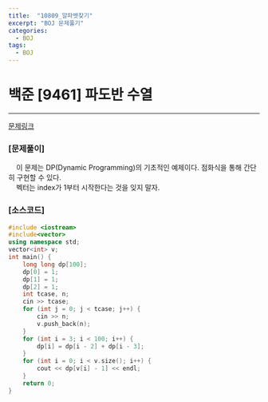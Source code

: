 ```yaml
---
title:  "10809_알파벳찾기"
excerpt: "BOJ 문제풀기"
categories:
  - BOJ
tags:
  - BOJ
---
```

# 백준 [9461] 파도반 수열
***
[문제링크](https://www.acmicpc.net/problem/9461)
### [문제풀이]
 &nbsp;&nbsp;&nbsp;&nbsp;이 문제는 DP(Dynamic Programming)의 기초적인 예제이다. 점화식을 통해 간단히 구현할 수 있다.   
 &nbsp;&nbsp;&nbsp;&nbsp;벡터는 index가 1부터 시작한다는 것을 잊지 말자.

### [소스코드]
~~~cpp
#include <iostream>
#include<vector>
using namespace std;
vector<int> v;
int main() {
	long long dp[100];
	dp[0] = 1;
	dp[1] = 1;
	dp[2] = 1;
	int tcase, n;
	cin >> tcase;
	for (int j = 0; j < tcase; j++) {
		cin >> n;
		v.push_back(n);
	}
	for (int i = 3; i < 100; i++) {
		dp[i] = dp[i - 2] + dp[i - 3];
	}
	for (int i = 0; i < v.size(); i++) {
		cout << dp[v[i] - 1] << endl;
	}
	return 0;
}
~~~